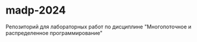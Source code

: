 # madp-2024
Репозиторий для лабораторных работ по дисциплине "Многопоточное и распределенное программирование"
